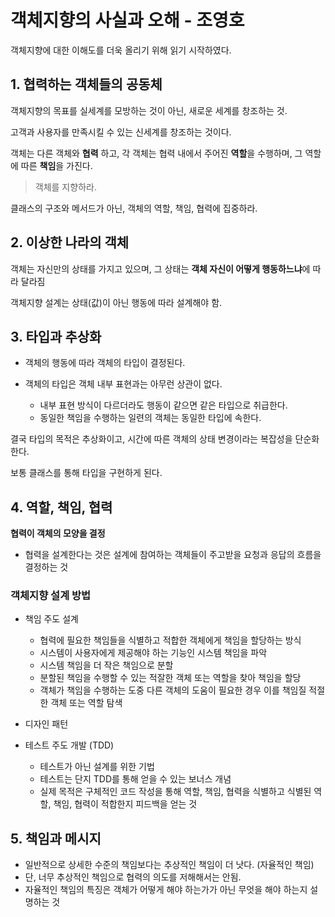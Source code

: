 # 객체지향의 사실과 오해 - 조영호

객체지향에 대한 이해도를 더욱 올리기 위해 읽기 시작하였다.

## 1. 협력하는 객체들의 공동체

객체지향의 목표를 실세계를 모방하는 것이 아닌, 새로운 세계를 창조하는 것.

고객과 사용자를 만족시킬 수 있는 신세계를 창조하는 것이다.

객체는 다른 객체와 **협력** 하고, 각 객체는 협력 내에서 주어진 **역할**을 수행하며, 그 역할에 따른 **책임**을 가진다.

> 객체를 지향하라.

클래스의 구조와 메서드가 아닌, 객체의 역할, 책임, 협력에 집중하라.

## 2. 이상한 나라의 객체

객체는 자신만의 상태를 가지고 있으며, 그 상태는 **객체 자신이 어떻게 행동하느냐**에 따라 달라짐

객체지향 설계는 상태(값)이 아닌 행동에 따라 설계해야 함.

## 3. 타입과 추상화

- 객체의 행동에 따라 객체의 타입이 결정된다.

- 객체의 타입은 객체 내부 표현과는 아무런 상관이 없다.
  - 내부 표현 방식이 다르더라도 행동이 같으면 같은 타입으로 취급한다.
  - 동일한 책임을 수행하는 일련의 객체는 동일한 타입에 속한다.

결국 타입의 목적은 추상화이고, 시간에 따른 객체의 상태 변경이라는 복잡성을 단순화한다.

보통 클래스를 통해 타입을 구현하게 된다.

## 4. 역할, 책임, 협력

**협력이 객체의 모양을 결정**

- 협력을 설계한다는 것은 설계에 참여하는 객체들이 주고받을 요청과 응답의 흐름을 결정하는 것

### 객체지향 설계 방법

- 책임 주도 설계

  - 협력에 필요한 책임들을 식별하고 적합한 객체에게 책임을 할당하는 방식
  - 시스템이 사용자에게 제공해야 하는 기능인 시스템 책임을 파악
  - 시스템 책임을 더 작은 책임으로 분할
  - 분할된 책임을 수행할 수 있는 적잘한 객체 또는 역할을 찾아 책임을 할당
  - 객체가 책임을 수행하는 도중 다른 객체의 도움이 필요한 경우 이를 책임질 적절한 객체 또는 역할 탐색

- 디자인 패턴
- 테스트 주도 개발 (TDD)
  - 테스트가 아닌 설계를 위한 기법
  - 테스트는 단지 TDD를 통해 얻을 수 있는 보너스 개념
  - 실제 목적은 구체적인 코드 작성을 통해 역할, 책임, 협력을 식별하고 식별된 역할, 책임, 협력이 적합한지 피드백을 얻는 것

## 5. 책임과 메시지

- 일반적으로 상세한 수준의 책임보다는 추상적인 책임이 더 낫다. (자율적인 책임)
- 단, 너무 추상적인 책임으로 협력의 의도를 저해해서는 안됨.
- 자율적인 책임의 특징은 객체가 어떻게 해야 하는가가 아닌 무엇을 해야 하는지 설명하는 것
